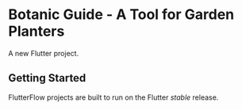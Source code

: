 # Botanic Guide - A Tool for Garden Planters

A new Flutter project.

## Getting Started

FlutterFlow projects are built to run on the Flutter _stable_ release.
